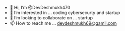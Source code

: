 - 👋 Hi, I’m @DevDeshmukh470
- 👀 I’m interested in ... coding cybersecurty and startup
- 💞️ I’m looking to collaborate on ... startup
- 📫 How to reach me ... devdeshmukh69@gamil.com

<!---
DevDeshmukh470/DevDeshmukh470 is a ✨ special ✨ repository because its `README.md` (this file) appears on your GitHub profile.
You can click the Preview link to take a look at your changes.
--->

